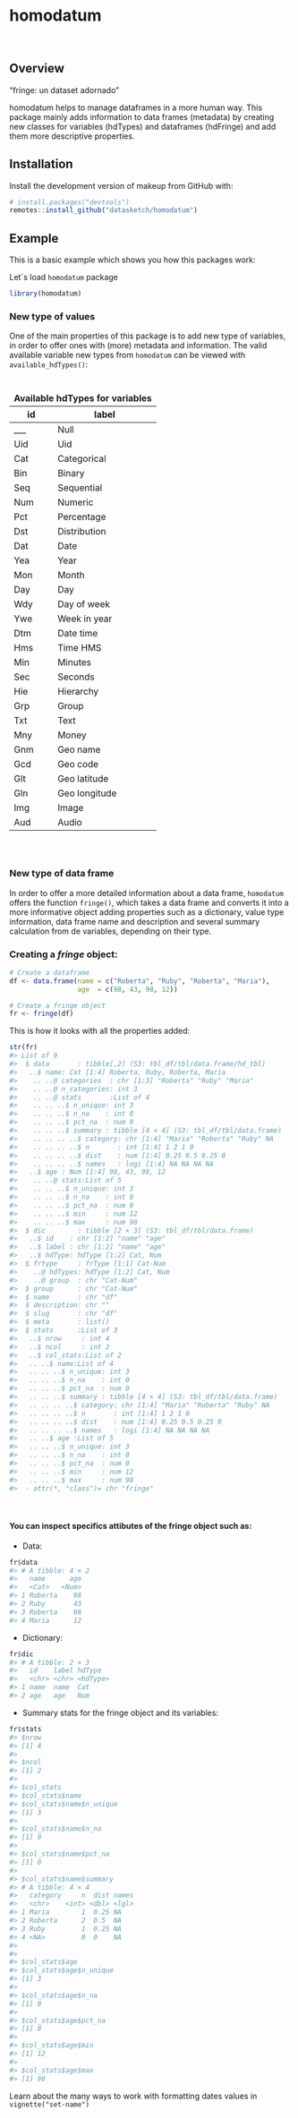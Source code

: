 
<!-- README.md is generated from README.Rmd. Please edit that file -->

# homodatum

<!-- badges: start -->
<!-- badges: end -->

<br>

## Overview

“fringe: un dataset adornado”

homodatum helps to manage dataframes in a more human way. This package
mainly adds information to data frames (metadata) by creating new
classes for variables (hdTypes) and dataframes (hdFringe) and add them
more descriptive properties.

## Installation

Install the development version of makeup from GitHub with:

``` r
# install.packages("devtools")
remotes::install_github("datasketch/homodatum")
```

## Example

This is a basic example which shows you how this packages work:

Let´s load `homodatum` package

``` r
library(homodatum)
```

### New type of values

One of the main properties of this package is to add new type of
variables, in order to offer ones with (more) metadata and information.
The valid available variable new types from `homodatum` can be viewed
with `available_hdTypes()`:

<div id="wmwdcbbean" style="padding-left:0px;padding-right:0px;padding-top:10px;padding-bottom:10px;overflow-x:auto;overflow-y:auto;width:auto;height:auto;">
<style>html {
  font-family: -apple-system, BlinkMacSystemFont, 'Segoe UI', Roboto, Oxygen, Ubuntu, Cantarell, 'Helvetica Neue', 'Fira Sans', 'Droid Sans', Arial, sans-serif;
}

#wmwdcbbean .gt_table {
  display: table;
  border-collapse: collapse;
  margin-left: auto;
  margin-right: auto;
  color: #333333;
  font-size: 16px;
  font-weight: normal;
  font-style: normal;
  background-color: #FFFFFF;
  width: auto;
  border-top-style: solid;
  border-top-width: 2px;
  border-top-color: #A8A8A8;
  border-right-style: none;
  border-right-width: 2px;
  border-right-color: #D3D3D3;
  border-bottom-style: solid;
  border-bottom-width: 2px;
  border-bottom-color: #A8A8A8;
  border-left-style: none;
  border-left-width: 2px;
  border-left-color: #D3D3D3;
}

#wmwdcbbean .gt_heading {
  background-color: #FFFFFF;
  text-align: center;
  border-bottom-color: #FFFFFF;
  border-left-style: none;
  border-left-width: 1px;
  border-left-color: #D3D3D3;
  border-right-style: none;
  border-right-width: 1px;
  border-right-color: #D3D3D3;
}

#wmwdcbbean .gt_caption {
  padding-top: 4px;
  padding-bottom: 4px;
}

#wmwdcbbean .gt_title {
  color: #333333;
  font-size: 125%;
  font-weight: initial;
  padding-top: 4px;
  padding-bottom: 4px;
  padding-left: 5px;
  padding-right: 5px;
  border-bottom-color: #FFFFFF;
  border-bottom-width: 0;
}

#wmwdcbbean .gt_subtitle {
  color: #333333;
  font-size: 85%;
  font-weight: initial;
  padding-top: 0;
  padding-bottom: 6px;
  padding-left: 5px;
  padding-right: 5px;
  border-top-color: #FFFFFF;
  border-top-width: 0;
}

#wmwdcbbean .gt_bottom_border {
  border-bottom-style: solid;
  border-bottom-width: 2px;
  border-bottom-color: #D3D3D3;
}

#wmwdcbbean .gt_col_headings {
  border-top-style: solid;
  border-top-width: 2px;
  border-top-color: #D3D3D3;
  border-bottom-style: solid;
  border-bottom-width: 2px;
  border-bottom-color: #D3D3D3;
  border-left-style: none;
  border-left-width: 1px;
  border-left-color: #D3D3D3;
  border-right-style: none;
  border-right-width: 1px;
  border-right-color: #D3D3D3;
}

#wmwdcbbean .gt_col_heading {
  color: #333333;
  background-color: #FFFFFF;
  font-size: 100%;
  font-weight: normal;
  text-transform: inherit;
  border-left-style: none;
  border-left-width: 1px;
  border-left-color: #D3D3D3;
  border-right-style: none;
  border-right-width: 1px;
  border-right-color: #D3D3D3;
  vertical-align: bottom;
  padding-top: 5px;
  padding-bottom: 6px;
  padding-left: 5px;
  padding-right: 5px;
  overflow-x: hidden;
}

#wmwdcbbean .gt_column_spanner_outer {
  color: #333333;
  background-color: #FFFFFF;
  font-size: 100%;
  font-weight: normal;
  text-transform: inherit;
  padding-top: 0;
  padding-bottom: 0;
  padding-left: 4px;
  padding-right: 4px;
}

#wmwdcbbean .gt_column_spanner_outer:first-child {
  padding-left: 0;
}

#wmwdcbbean .gt_column_spanner_outer:last-child {
  padding-right: 0;
}

#wmwdcbbean .gt_column_spanner {
  border-bottom-style: solid;
  border-bottom-width: 2px;
  border-bottom-color: #D3D3D3;
  vertical-align: bottom;
  padding-top: 5px;
  padding-bottom: 5px;
  overflow-x: hidden;
  display: inline-block;
  width: 100%;
}

#wmwdcbbean .gt_group_heading {
  padding-top: 8px;
  padding-bottom: 8px;
  padding-left: 5px;
  padding-right: 5px;
  color: #333333;
  background-color: #FFFFFF;
  font-size: 100%;
  font-weight: initial;
  text-transform: inherit;
  border-top-style: solid;
  border-top-width: 2px;
  border-top-color: #D3D3D3;
  border-bottom-style: solid;
  border-bottom-width: 2px;
  border-bottom-color: #D3D3D3;
  border-left-style: none;
  border-left-width: 1px;
  border-left-color: #D3D3D3;
  border-right-style: none;
  border-right-width: 1px;
  border-right-color: #D3D3D3;
  vertical-align: middle;
  text-align: left;
}

#wmwdcbbean .gt_empty_group_heading {
  padding: 0.5px;
  color: #333333;
  background-color: #FFFFFF;
  font-size: 100%;
  font-weight: initial;
  border-top-style: solid;
  border-top-width: 2px;
  border-top-color: #D3D3D3;
  border-bottom-style: solid;
  border-bottom-width: 2px;
  border-bottom-color: #D3D3D3;
  vertical-align: middle;
}

#wmwdcbbean .gt_from_md > :first-child {
  margin-top: 0;
}

#wmwdcbbean .gt_from_md > :last-child {
  margin-bottom: 0;
}

#wmwdcbbean .gt_row {
  padding-top: 8px;
  padding-bottom: 8px;
  padding-left: 5px;
  padding-right: 5px;
  margin: 10px;
  border-top-style: solid;
  border-top-width: 1px;
  border-top-color: #D3D3D3;
  border-left-style: none;
  border-left-width: 1px;
  border-left-color: #D3D3D3;
  border-right-style: none;
  border-right-width: 1px;
  border-right-color: #D3D3D3;
  vertical-align: middle;
  overflow-x: hidden;
}

#wmwdcbbean .gt_stub {
  color: #333333;
  background-color: #FFFFFF;
  font-size: 100%;
  font-weight: initial;
  text-transform: inherit;
  border-right-style: solid;
  border-right-width: 2px;
  border-right-color: #D3D3D3;
  padding-left: 5px;
  padding-right: 5px;
}

#wmwdcbbean .gt_stub_row_group {
  color: #333333;
  background-color: #FFFFFF;
  font-size: 100%;
  font-weight: initial;
  text-transform: inherit;
  border-right-style: solid;
  border-right-width: 2px;
  border-right-color: #D3D3D3;
  padding-left: 5px;
  padding-right: 5px;
  vertical-align: top;
}

#wmwdcbbean .gt_row_group_first td {
  border-top-width: 2px;
}

#wmwdcbbean .gt_summary_row {
  color: #333333;
  background-color: #FFFFFF;
  text-transform: inherit;
  padding-top: 8px;
  padding-bottom: 8px;
  padding-left: 5px;
  padding-right: 5px;
}

#wmwdcbbean .gt_first_summary_row {
  border-top-style: solid;
  border-top-color: #D3D3D3;
}

#wmwdcbbean .gt_first_summary_row.thick {
  border-top-width: 2px;
}

#wmwdcbbean .gt_last_summary_row {
  padding-top: 8px;
  padding-bottom: 8px;
  padding-left: 5px;
  padding-right: 5px;
  border-bottom-style: solid;
  border-bottom-width: 2px;
  border-bottom-color: #D3D3D3;
}

#wmwdcbbean .gt_grand_summary_row {
  color: #333333;
  background-color: #FFFFFF;
  text-transform: inherit;
  padding-top: 8px;
  padding-bottom: 8px;
  padding-left: 5px;
  padding-right: 5px;
}

#wmwdcbbean .gt_first_grand_summary_row {
  padding-top: 8px;
  padding-bottom: 8px;
  padding-left: 5px;
  padding-right: 5px;
  border-top-style: double;
  border-top-width: 6px;
  border-top-color: #D3D3D3;
}

#wmwdcbbean .gt_striped {
  background-color: rgba(128, 128, 128, 0.05);
}

#wmwdcbbean .gt_table_body {
  border-top-style: solid;
  border-top-width: 2px;
  border-top-color: #D3D3D3;
  border-bottom-style: solid;
  border-bottom-width: 2px;
  border-bottom-color: #D3D3D3;
}

#wmwdcbbean .gt_footnotes {
  color: #333333;
  background-color: #FFFFFF;
  border-bottom-style: none;
  border-bottom-width: 2px;
  border-bottom-color: #D3D3D3;
  border-left-style: none;
  border-left-width: 2px;
  border-left-color: #D3D3D3;
  border-right-style: none;
  border-right-width: 2px;
  border-right-color: #D3D3D3;
}

#wmwdcbbean .gt_footnote {
  margin: 0px;
  font-size: 90%;
  padding-left: 4px;
  padding-right: 4px;
  padding-left: 5px;
  padding-right: 5px;
}

#wmwdcbbean .gt_sourcenotes {
  color: #333333;
  background-color: #FFFFFF;
  border-bottom-style: none;
  border-bottom-width: 2px;
  border-bottom-color: #D3D3D3;
  border-left-style: none;
  border-left-width: 2px;
  border-left-color: #D3D3D3;
  border-right-style: none;
  border-right-width: 2px;
  border-right-color: #D3D3D3;
}

#wmwdcbbean .gt_sourcenote {
  font-size: 90%;
  padding-top: 4px;
  padding-bottom: 4px;
  padding-left: 5px;
  padding-right: 5px;
}

#wmwdcbbean .gt_left {
  text-align: left;
}

#wmwdcbbean .gt_center {
  text-align: center;
}

#wmwdcbbean .gt_right {
  text-align: right;
  font-variant-numeric: tabular-nums;
}

#wmwdcbbean .gt_font_normal {
  font-weight: normal;
}

#wmwdcbbean .gt_font_bold {
  font-weight: bold;
}

#wmwdcbbean .gt_font_italic {
  font-style: italic;
}

#wmwdcbbean .gt_super {
  font-size: 65%;
}

#wmwdcbbean .gt_footnote_marks {
  font-style: italic;
  font-weight: normal;
  font-size: 75%;
  vertical-align: 0.4em;
}

#wmwdcbbean .gt_asterisk {
  font-size: 100%;
  vertical-align: 0;
}

#wmwdcbbean .gt_indent_1 {
  text-indent: 5px;
}

#wmwdcbbean .gt_indent_2 {
  text-indent: 10px;
}

#wmwdcbbean .gt_indent_3 {
  text-indent: 15px;
}

#wmwdcbbean .gt_indent_4 {
  text-indent: 20px;
}

#wmwdcbbean .gt_indent_5 {
  text-indent: 25px;
}
</style>
<table class="gt_table">
  <thead class="gt_header">
    <tr>
      <td colspan="2" class="gt_heading gt_title gt_font_normal gt_bottom_border" style><strong>Available hdTypes for variables</strong></td>
    </tr>
    
  </thead>
  <thead class="gt_col_headings">
    <tr>
      <th class="gt_col_heading gt_columns_bottom_border gt_center" rowspan="1" colspan="1" scope="col" id="id">id</th>
      <th class="gt_col_heading gt_columns_bottom_border gt_center" rowspan="1" colspan="1" scope="col" id="label">label</th>
    </tr>
  </thead>
  <tbody class="gt_table_body">
    <tr><td headers="id" class="gt_row gt_center">___</td>
<td headers="label" class="gt_row gt_center">Null</td></tr>
    <tr><td headers="id" class="gt_row gt_center">Uid</td>
<td headers="label" class="gt_row gt_center">Uid</td></tr>
    <tr><td headers="id" class="gt_row gt_center">Cat</td>
<td headers="label" class="gt_row gt_center">Categorical</td></tr>
    <tr><td headers="id" class="gt_row gt_center">Bin</td>
<td headers="label" class="gt_row gt_center">Binary</td></tr>
    <tr><td headers="id" class="gt_row gt_center">Seq</td>
<td headers="label" class="gt_row gt_center">Sequential</td></tr>
    <tr><td headers="id" class="gt_row gt_center">Num</td>
<td headers="label" class="gt_row gt_center">Numeric</td></tr>
    <tr><td headers="id" class="gt_row gt_center">Pct</td>
<td headers="label" class="gt_row gt_center">Percentage</td></tr>
    <tr><td headers="id" class="gt_row gt_center">Dst</td>
<td headers="label" class="gt_row gt_center">Distribution</td></tr>
    <tr><td headers="id" class="gt_row gt_center">Dat</td>
<td headers="label" class="gt_row gt_center">Date</td></tr>
    <tr><td headers="id" class="gt_row gt_center">Yea</td>
<td headers="label" class="gt_row gt_center">Year</td></tr>
    <tr><td headers="id" class="gt_row gt_center">Mon</td>
<td headers="label" class="gt_row gt_center">Month</td></tr>
    <tr><td headers="id" class="gt_row gt_center">Day</td>
<td headers="label" class="gt_row gt_center">Day</td></tr>
    <tr><td headers="id" class="gt_row gt_center">Wdy</td>
<td headers="label" class="gt_row gt_center">Day of week</td></tr>
    <tr><td headers="id" class="gt_row gt_center">Ywe</td>
<td headers="label" class="gt_row gt_center">Week in year</td></tr>
    <tr><td headers="id" class="gt_row gt_center">Dtm</td>
<td headers="label" class="gt_row gt_center">Date time</td></tr>
    <tr><td headers="id" class="gt_row gt_center">Hms</td>
<td headers="label" class="gt_row gt_center">Time HMS</td></tr>
    <tr><td headers="id" class="gt_row gt_center">Min</td>
<td headers="label" class="gt_row gt_center">Minutes</td></tr>
    <tr><td headers="id" class="gt_row gt_center">Sec</td>
<td headers="label" class="gt_row gt_center">Seconds</td></tr>
    <tr><td headers="id" class="gt_row gt_center">Hie</td>
<td headers="label" class="gt_row gt_center">Hierarchy</td></tr>
    <tr><td headers="id" class="gt_row gt_center">Grp</td>
<td headers="label" class="gt_row gt_center">Group</td></tr>
    <tr><td headers="id" class="gt_row gt_center">Txt</td>
<td headers="label" class="gt_row gt_center">Text</td></tr>
    <tr><td headers="id" class="gt_row gt_center">Mny</td>
<td headers="label" class="gt_row gt_center">Money</td></tr>
    <tr><td headers="id" class="gt_row gt_center">Gnm</td>
<td headers="label" class="gt_row gt_center">Geo name</td></tr>
    <tr><td headers="id" class="gt_row gt_center">Gcd</td>
<td headers="label" class="gt_row gt_center">Geo code</td></tr>
    <tr><td headers="id" class="gt_row gt_center">Glt</td>
<td headers="label" class="gt_row gt_center">Geo latitude</td></tr>
    <tr><td headers="id" class="gt_row gt_center">Gln</td>
<td headers="label" class="gt_row gt_center">Geo longitude</td></tr>
    <tr><td headers="id" class="gt_row gt_center">Img</td>
<td headers="label" class="gt_row gt_center">Image</td></tr>
    <tr><td headers="id" class="gt_row gt_center">Aud</td>
<td headers="label" class="gt_row gt_center">Audio</td></tr>
  </tbody>
  
  
</table>
</div>

<br>

### New type of data frame

In order to offer a more detailed information about a data frame,
`homodatum` offers the function `fringe()`, which takes a data frame and
converts it into a more informative object adding properties such as a
dictionary, value type information, data frame name and description and
several summary calculation from de variables, depending on their type.

### Creating a *fringe* object:

``` r
# Create a dataframe
df <- data.frame(name = c("Roberta", "Ruby", "Roberta", "Maria"),
                 age  = c(98, 43, 98, 12))

# Create a fringe object
fr <- fringe(df)
```

This is how it looks with all the properties added:

``` r
str(fr)
#> List of 9
#>  $ data       : tibble[,2] (S3: tbl_df/tbl/data.frame/hd_tbl)
#>   ..$ name: Cat [1:4] Roberta, Ruby, Roberta, Maria
#>    .. ..@ categories  : chr [1:3] "Roberta" "Ruby" "Maria"
#>    .. ..@ n_categories: int 3
#>    .. ..@ stats       :List of 4
#>    .. .. ..$ n_unique: int 3
#>    .. .. ..$ n_na    : int 0
#>    .. .. ..$ pct_na  : num 0
#>    .. .. ..$ summary : tibble [4 × 4] (S3: tbl_df/tbl/data.frame)
#>    .. .. .. ..$ category: chr [1:4] "Maria" "Roberta" "Ruby" NA
#>    .. .. .. ..$ n       : int [1:4] 1 2 1 0
#>    .. .. .. ..$ dist    : num [1:4] 0.25 0.5 0.25 0
#>    .. .. .. ..$ names   : logi [1:4] NA NA NA NA
#>   ..$ age : Num [1:4] 98, 43, 98, 12
#>    .. ..@ stats:List of 5
#>    .. .. ..$ n_unique: int 3
#>    .. .. ..$ n_na    : int 0
#>    .. .. ..$ pct_na  : num 0
#>    .. .. ..$ min     : num 12
#>    .. .. ..$ max     : num 98
#>  $ dic        : tibble [2 × 3] (S3: tbl_df/tbl/data.frame)
#>   ..$ id    : chr [1:2] "name" "age"
#>   ..$ label : chr [1:2] "name" "age"
#>   ..$ hdType: hdType [1:2] Cat, Num
#>  $ frtype     : frType [1:1] Cat-Num
#>    ..@ hdTypes: hdType [1:2] Cat, Num
#>    ..@ group  : chr "Cat-Num"
#>  $ group      : chr "Cat-Num"
#>  $ name       : chr "df"
#>  $ description: chr ""
#>  $ slug       : chr "df"
#>  $ meta       : list()
#>  $ stats      :List of 3
#>   ..$ nrow     : int 4
#>   ..$ ncol     : int 2
#>   ..$ col_stats:List of 2
#>   .. ..$ name:List of 4
#>   .. .. ..$ n_unique: int 3
#>   .. .. ..$ n_na    : int 0
#>   .. .. ..$ pct_na  : num 0
#>   .. .. ..$ summary : tibble [4 × 4] (S3: tbl_df/tbl/data.frame)
#>   .. .. .. ..$ category: chr [1:4] "Maria" "Roberta" "Ruby" NA
#>   .. .. .. ..$ n       : int [1:4] 1 2 1 0
#>   .. .. .. ..$ dist    : num [1:4] 0.25 0.5 0.25 0
#>   .. .. .. ..$ names   : logi [1:4] NA NA NA NA
#>   .. ..$ age :List of 5
#>   .. .. ..$ n_unique: int 3
#>   .. .. ..$ n_na    : int 0
#>   .. .. ..$ pct_na  : num 0
#>   .. .. ..$ min     : num 12
#>   .. .. ..$ max     : num 98
#>  - attr(*, "class")= chr "fringe"
```

<br>

#### You can inspect specifics attibutes of the fringe object such as:

- Data:

``` r
fr$data
#> # A tibble: 4 × 2
#>   name      age
#>   <Cat>   <Num>
#> 1 Roberta    98
#> 2 Ruby       43
#> 3 Roberta    98
#> 4 Maria      12
```

- Dictionary:

``` r
fr$dic
#> # A tibble: 2 × 3
#>   id    label hdType  
#>   <chr> <chr> <hdType>
#> 1 name  name  Cat     
#> 2 age   age   Num
```

- Summary stats for the fringe object and its variables:

``` r
fr$stats
#> $nrow
#> [1] 4
#> 
#> $ncol
#> [1] 2
#> 
#> $col_stats
#> $col_stats$name
#> $col_stats$name$n_unique
#> [1] 3
#> 
#> $col_stats$name$n_na
#> [1] 0
#> 
#> $col_stats$name$pct_na
#> [1] 0
#> 
#> $col_stats$name$summary
#> # A tibble: 4 × 4
#>   category     n  dist names
#>   <chr>    <int> <dbl> <lgl>
#> 1 Maria        1  0.25 NA   
#> 2 Roberta      2  0.5  NA   
#> 3 Ruby         1  0.25 NA   
#> 4 <NA>         0  0    NA   
#> 
#> 
#> $col_stats$age
#> $col_stats$age$n_unique
#> [1] 3
#> 
#> $col_stats$age$n_na
#> [1] 0
#> 
#> $col_stats$age$pct_na
#> [1] 0
#> 
#> $col_stats$age$min
#> [1] 12
#> 
#> $col_stats$age$max
#> [1] 98
```

Learn about the many ways to work with formatting dates values in
`vignette("set-name")`

